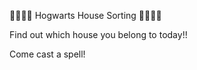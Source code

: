 🦁🦡🦅🐍 Hogwarts House Sorting 🦁🦡🦅🐍


Find out which house you belong to today!!

Come cast a spell!


